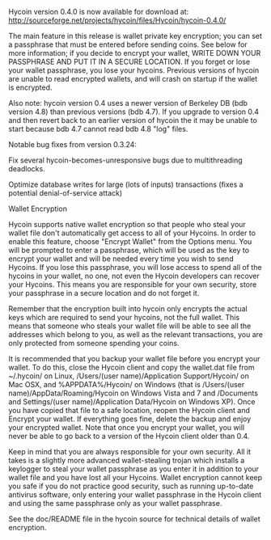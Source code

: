 Hycoin version 0.4.0 is now available for download at:
http://sourceforge.net/projects/hycoin/files/Hycoin/hycoin-0.4.0/

The main feature in this release is wallet private key encryption;
you can set a passphrase that must be entered before sending coins.
See below for more information; if you decide to encrypt your wallet,
WRITE DOWN YOUR PASSPHRASE AND PUT IT IN A SECURE LOCATION. If you
forget or lose your wallet passphrase, you lose your hycoins.
Previous versions of hycoin are unable to read encrypted wallets,
and will crash on startup if the wallet is encrypted.

Also note: hycoin version 0.4 uses a newer version of Berkeley DB
(bdb version 4.8) than previous versions (bdb 4.7). If you upgrade
to version 0.4 and then revert back to an earlier version of hycoin
the it may be unable to start because bdb 4.7 cannot read bdb 4.8
"log" files.


Notable bug fixes from version 0.3.24:

Fix several hycoin-becomes-unresponsive bugs due to multithreading
deadlocks.

Optimize database writes for large (lots of inputs) transactions
(fixes a potential denial-of-service attack)


Wallet Encryption

Hycoin supports native wallet encryption so that people who steal your
wallet file don't automatically get access to all of your Hycoins.
In order to enable this feature, choose "Encrypt Wallet" from the
Options menu.  You will be prompted to enter a passphrase, which
will be used as the key to encrypt your wallet and will be needed
every time you wish to send Hycoins.  If you lose this passphrase,
you will lose access to spend all of the hycoins in your wallet,
no one, not even the Hycoin developers can recover your Hycoins.
This means you are responsible for your own security, store your
passphrase in a secure location and do not forget it.

Remember that the encryption built into hycoin only encrypts the
actual keys which are required to send your hycoins, not the full
wallet.  This means that someone who steals your wallet file will
be able to see all the addresses which belong to you, as well as the
relevant transactions, you are only protected from someone spending
your coins.

It is recommended that you backup your wallet file before you
encrypt your wallet.  To do this, close the Hycoin client and
copy the wallet.dat file from ~/.hycoin/ on Linux, /Users/(user
name)/Application Support/Hycoin/ on Mac OSX, and %APPDATA%/Hycoin/
on Windows (that is /Users/(user name)/AppData/Roaming/Hycoin on
Windows Vista and 7 and /Documents and Settings/(user name)/Application
Data/Hycoin on Windows XP).  Once you have copied that file to a
safe location, reopen the Hycoin client and Encrypt your wallet.
If everything goes fine, delete the backup and enjoy your encrypted
wallet.  Note that once you encrypt your wallet, you will never be
able to go back to a version of the Hycoin client older than 0.4.

Keep in mind that you are always responsible for your own security.
All it takes is a slightly more advanced wallet-stealing trojan which
installs a keylogger to steal your wallet passphrase as you enter it
in addition to your wallet file and you have lost all your Hycoins.
Wallet encryption cannot keep you safe if you do not practice
good security, such as running up-to-date antivirus software, only
entering your wallet passphrase in the Hycoin client and using the
same passphrase only as your wallet passphrase.

See the doc/README file in the hycoin source for technical details
of wallet encryption.
